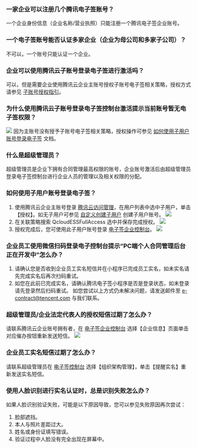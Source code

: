 ### 一家企业可以注册几个腾讯电子签账号？[](id:Q1)

一个企业身份信息（企业名称/营业执照）只能注册一个腾讯电子签企业账号。

### 一个电子签账号能否认证多家企业（企业为母公司和多家子公司）？[](id:Q2)

不可以，一个账号只能认证一个企业。

### 企业可以使用腾讯云子账号登录电子签进行激活吗？[](id:Q3)

可以，但是需要企业使用腾讯云企业主账号授权子账号电子签相关策略，授权方式请参见 [子账号授权指引](#Q6)。

### 为什么使用腾讯云子账号登录电子签控制台激活提示当前账号暂无电子签权限？[](id:Q4)
![](https://main.qcloudimg.com/raw/50c736939471e35d7b8f47c5cdd57e2c.png)
因为主账号没有授予子账号电子签相关策略，授权操作可参见 [如何使用子用户账号登录电子签](#Q6) 文档。

### 什么是超级管理员？[](id:Q5)

超级管理员是企业下拥有合同管理最高权限的账号，企业账号激活后由超级管理员登录电子签控制台进行企业人员的管理以及相关权限的分配。

### 如何使用子用户账号登录电子签？[](id:Q6)

1. 使用腾讯云企业主账号登录 [腾讯云访问管理](https://console.cloud.tencent.com/cam)，在用户列表中选中子用户，单击【授权】。如无子用户可参见 [自定义创建子用户](https://cloud.tencent.com/document/product/598/13674) 创建子用户账号。
 ![](https://main.qcloudimg.com/raw/312de8431f375b5f865da6281a7338ae.png)
2. 在关联策略搜索 QcloudESSFullAccess 选中并保存完成授权。 
![](https://main.qcloudimg.com/raw/c43fa4f45e15d54525aaf8115535617f.png)
3. 授权完成后，您可使用此子用户账号登录 [电子签企业控制台](https://ess.tencent.com/)。 
![](https://main.qcloudimg.com/raw/6e2fad5bea3fc33a147e9e96afc3f6e5.png)

### 企业员工使用微信扫码登录电子控制台提示“PC端个人合同管理后台正在开发中”怎么办？[](id:Q7)

1. 请确认您是否收到企业员工实名短信并在小程序已完成员工实名，如未实名请先完成实名后再次扫码重试。
2. 如您在此前已完成实名，请确认腾讯电子签小程序是否是登录状态，如未登录请先登录然后扫码重试。 如您尝试以上方式仍未解决问题，请发送邮件至 [e-contract@tencent.com](mailto:e-contract@tencent.com) 与我们联系。

### 超级管理员/企业法定代表人的授权短信过期了怎么办？[](id:Q8)

请联系腾讯云企业账号拥有者，在 [电子签企业控制台](https://test.ess.tencent.com/company-info) 选择【企业信息】页面单击对应催办按钮重新发送短信。
![](https://main.qcloudimg.com/raw/b2ca376fc7091d68f02229737296436a.png)

### 企业员工实名短信过期了怎么办？[](id:Q9)

请联系超级管理员在 [电子签控制台](https://test.ess.tencent.com/organization-mgr) 选择【组织架构管理】，单击【提醒实名】重新发送实名短信。



### 使用人脸识别进行实名认证时，总是识别失败怎么办？[](id:Q10)

如果人脸识别验证失败，可能是以下原因导致，您可以参见失败原因再次尝试：

1. 脸部遮挡。
2. 本人与照片差距过大。
3. 姓名或身份证填写错误。
4. 验证过程中人脸没有完全出现在屏幕中。
